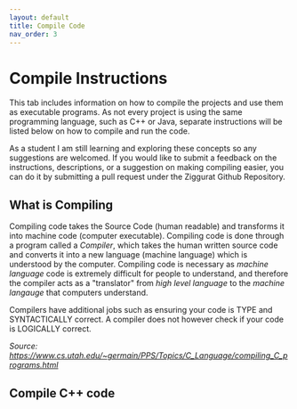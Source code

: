 ```yaml
---
layout: default
title: Compile Code
nav_order: 3
---
```


# Compile Instructions

This tab includes information on how to compile the projects and use them as executable programs. As not every project is using the same programming language, such as C++ or Java, separate instructions will be listed below on how to compile and run the code. 

As a student I am still learning and exploring these concepts so any suggestions are welcomed. If you would like to submit a feedback on the instructions, descriptions, or a suggestion on making compiling easier, you can do it by submitting a pull request under the Ziggurat Github Repository.

## What is Compiling

Compiling code takes the Source Code (human readable) and transforms it into machine code (computer executable). Compiling code is done through a program called a *Compiler*, which takes the human written source code and converts it into a new language (machine language) which is understood by the computer. Compiling code is necessary as *machine language* code is extremely difficult for people to understand, and therefore the compiler acts as a "translator" from *high level language* to the *machine langauge* that computers understand.

Compilers have additional jobs such as ensuring your code is TYPE and SYNTACTICALLY correct. A compiler does not however check if your code is LOGICALLY correct.

*Source: https://www.cs.utah.edu/~germain/PPS/Topics/C_Language/compiling_C_programs.html*

## Compile C++ code
